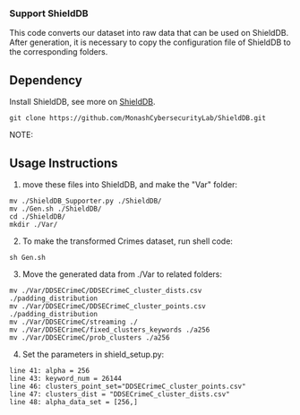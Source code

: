 ### Support ShieldDB

This code converts our dataset into raw data that can be used on ShieldDB. 
After generation, it is necessary to copy the configuration file  of ShieldDB to the corresponding folders.

## Dependency

Install ShieldDB, see more on [ShieldDB](https://github.com/MonashCybersecurityLab/ShieldDB).

```git clone https://github.com/MonashCybersecurityLab/ShieldDB.git```

NOTE: 

## Usage Instructions

1. move these files into ShieldDB, and make the "Var" folder:

```
mv ./ShieldDB_Supporter.py ./ShieldDB/
mv ./Gen.sh ./ShieldDB/
cd ./ShieldDB/
mkdir ./Var/
 ```

2. To make the transformed Crimes dataset, run shell code:
```
sh Gen.sh
``` 

3. Move the generated data from ./Var to related folders:
```
mv ./Var/DDSECrimeC/DDSECrimeC_cluster_dists.csv ./padding_distribution
mv ./Var/DDSECrimeC/DDSECrimeC_cluster_points.csv  ./padding_distribution
mv ./Var/DDSECrimeC/streaming ./
mv ./Var/DDSECrimeC/fixed_clusters_keywords ./a256
mv ./Var/DDSECrimeC/prob_clusters ./a256
```

4. Set the parameters in shield_setup.py:

```
line 41: alpha = 256
line 43: keyword_num = 26144
line 46: clusters_point_set="DDSECrimeC_cluster_points.csv"
line 47: clusters_dist = "DDSECrimeC_cluster_dists.csv"
line 48: alpha_data_set = [256,]
```



